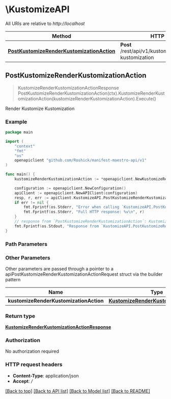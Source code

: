 # \KustomizeAPI

All URIs are relative to *http://localhost*

Method | HTTP request | Description
------------- | ------------- | -------------
[**PostKustomizeRenderKustomizationAction**](KustomizeAPI.md#PostKustomizeRenderKustomizationAction) | **Post** /rest/api/v1/kustomize/actions/render-kustomization | Render Kustomize Kustomization



## PostKustomizeRenderKustomizationAction

> KustomizeRenderKustomizationActionResponse PostKustomizeRenderKustomizationAction(ctx).KustomizeRenderKustomizationAction(kustomizeRenderKustomizationAction).Execute()

Render Kustomize Kustomization



### Example

```go
package main

import (
	"context"
	"fmt"
	"os"
	openapiclient "github.com/Roshick/manifest-maestro-api/v1"
)

func main() {
	kustomizeRenderKustomizationAction := *openapiclient.NewKustomizeRenderKustomizationAction(openapiclient.KustomizationReference{GitRepositoryPathReference: openapiclient.NewGitRepositoryPathReference("RepositoryType_example", "RepositoryURL_example", "GitReference_example")}) // KustomizeRenderKustomizationAction | 

	configuration := openapiclient.NewConfiguration()
	apiClient := openapiclient.NewAPIClient(configuration)
	resp, r, err := apiClient.KustomizeAPI.PostKustomizeRenderKustomizationAction(context.Background()).KustomizeRenderKustomizationAction(kustomizeRenderKustomizationAction).Execute()
	if err != nil {
		fmt.Fprintf(os.Stderr, "Error when calling `KustomizeAPI.PostKustomizeRenderKustomizationAction``: %v\n", err)
		fmt.Fprintf(os.Stderr, "Full HTTP response: %v\n", r)
	}
	// response from `PostKustomizeRenderKustomizationAction`: KustomizeRenderKustomizationActionResponse
	fmt.Fprintf(os.Stdout, "Response from `KustomizeAPI.PostKustomizeRenderKustomizationAction`: %v\n", resp)
}
```

### Path Parameters



### Other Parameters

Other parameters are passed through a pointer to a apiPostKustomizeRenderKustomizationActionRequest struct via the builder pattern


Name | Type | Description  | Notes
------------- | ------------- | ------------- | -------------
 **kustomizeRenderKustomizationAction** | [**KustomizeRenderKustomizationAction**](KustomizeRenderKustomizationAction.md) |  | 

### Return type

[**KustomizeRenderKustomizationActionResponse**](KustomizeRenderKustomizationActionResponse.md)

### Authorization

No authorization required

### HTTP request headers

- **Content-Type**: application/json
- **Accept**: */*

[[Back to top]](#) [[Back to API list]](../README.md#documentation-for-api-endpoints)
[[Back to Model list]](../README.md#documentation-for-models)
[[Back to README]](../README.md)

